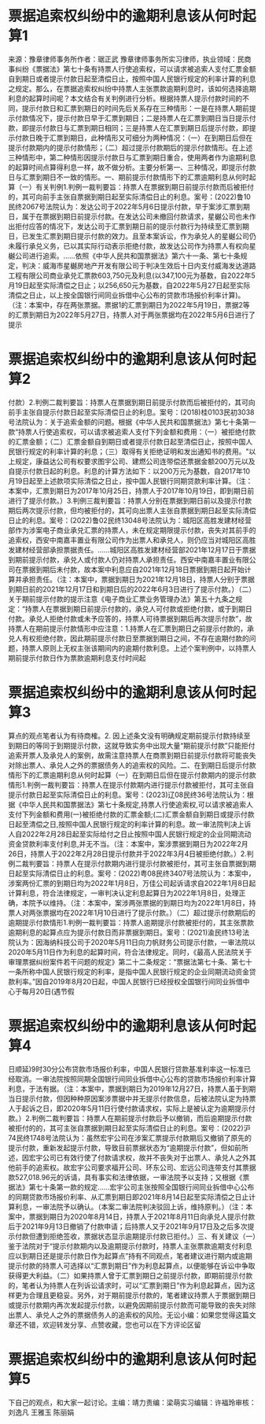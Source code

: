 # 票据追索权纠纷中的逾期利息该从何时起算1

来源：豫章律师事务所作者：琚正武 豫章律师事务所实习律师，执业领域：民商事纠纷《票据法》第七十条有持票人行使追索权，可以请求被追索人支付汇票金额自到期日或者提示付款日起至清偿日止，按照中国人民银行规定的利率计算的利息之规定。那么，在票据追索权纠纷中持票人主张票款逾期利息时，该如何选择逾期利息的起算时间呢？本文结合有关判例进行分析。根据持票人提示付款时间的不同，提示付款日和汇票到期日的时间先后关系存在三种情形：一是在持票人期前提示付款情况下，提示付款日早于汇票到期日；二是持票人在汇票到期日当日提示付款，即提示付款日与汇票到期日相同；三是持票人在汇票到期日后提示付款，即提示付款日晚于汇票到期日，此种情形又可细分为两种情况：（一）在到期日后但在提示付款期内的提示付款情形；（二）超过提示付款期后的提示付款情形。在上述三种情形中，第二种情形因提示付款日与汇票到期日重合，使用两者作为逾期利息的起算时间点算得利息一样，故不做分析。主要分析第一、三种情况，即提示付款日与汇票到期日不一致的情形。一、期前提示付款情形下的汇票逾期利息从何时起算（一）有关判例1.判例一裁判要旨：持票人在票据到期日前提示付款而后被拒付的，其可向前手主张自票据到期日起至实际清偿日止的利息。案号：(2022)鲁10民终2067号法院认为：发达公司于2022年5月6日提示付款，早于案涉汇票到期日，属于在票据到期日前提示付款。在发达公司未撤回付款请求，星樾公司也未作出拒付应答的情况下，发达公司于汇票到期日前的提示付款行为持续至汇票到期日，已发生汇票到期日提示付款的效力。且至本案诉讼，作为承兑人的星樾公司仍未履行承兑义务，已以其实际行动表示拒绝付款，故发达公司作为持票人有权向星樾公司进行追索。……依照《中华人民共和国票据法》第六十一条、第七十条规定，判决：威海市星樾房地产开发有限公司于判决生效后十日内支付威海发达道路工程有限公司商业承兑汇票款603,750元及利息(以347,100元为基数，自2022年5月19日起至实际清偿之日止；以256,650元为基数，自2022年5月27日起至实际清偿之日止，以上按全国银行间同业拆借中心公布的贷款市场报价利率计算)。（注：本案中，存在两张票据。票据1的汇票到期日为2022年5月19日，票据2等的汇票到期日为2022年5月27日，持票人对于两张票据均在2022年5月6日进行了提示

# 票据追索权纠纷中的逾期利息该从何时起算2

付款）2.判例二裁判要旨：持票人在票据到期日前提示付款而后被拒付的，其可向前手主张自提示付款日起至实际清偿日止的利息。案号：(2018)桂0103民初3038号法院认为：关于追索金额的问题。根据《中华人民共和国票据法》第七十条第一款“持票人行使追索权，可以请求被追索人支付下列金额和费用：（一）被拒绝付款的汇票金额；（二）汇票金额自到期日或者提示付款日起至清偿日止，按照中国人民银行规定的利率计算的利息；（三）取得有关拒绝证明和发出通知书的费用。"以上规定，康益达公司有权要求图宇公司、建燃公司连带偿还票据金额200万元以及自提示付款日起的利息。利息的计算方法如下：以200万元为基数，自2017年10月19日起至上述款项实际清偿之日止，按中国人民银行同期贷款利率计算。（注：本案中，汇票到期日为2017年10月25日，持票人于2017年10月19日，即到期日前进行了提示付款。）3.判例三裁判要旨：持票人分别在票据到期日前以及提示付款期后两次提示付款，但均被拒付的，其可向出票人主张自票据到期日起至实际清偿日止的利息。案号：(2022)鲁02民终13048号法院认为：城阳区高胜发建材经营部作为涉案电子商业承兑汇票的持票人，未在规定期限提示付款，丧失对其前手的追索权，西安中南嘉丰置业有限公司作为出票人和承兑人，则仍应当对城阳区高胜发建材经营部承担票据责任。……城阳区高胜发建材经营部2021年12月17日于票据到期前提示付款，承兑人或付款人仍对持票人承担责任。西安中南嘉丰置业有限公司在票据到期后未付款，故本案中利息应自2021年12月18日票据到期日起开始计算并承担责任。（注：本案中，票据到期日为2021年12月18日，持票人分别于票据到期日前的2021年12月17日和到期日后的2022年6月3日进行了提示付款。）（二）关于期前提示付款的提示注意《电子商业汇票业务管理办法》第五十九条之规定：“持票人在票据到期日前提示付款的，承兑人可付款或拒绝付款，或于到期日付款。承兑人拒绝付款或未予应答的，持票人可待票据到期后再次提示付款”，故持票人在期前提示付款情形中应注意：1.持票人在汇票到期日之前提示付款的，承兑人有权拒绝付款，因此期前提示付款日至票据到期日之间，不存在逾期付款的问题，持票人原则上无权主张该期间内的逾期付款利息。上述个案判例中，以持票人期前提示付款日作为票款逾期利息支付时间起

# 票据追索权纠纷中的逾期利息该从何时起算3

算点的观点笔者认为有待商榷。2. 因上述条文没有明确规定期前提示付款持续至到期日的等同于到期提示付款，这就导致实务中出现大量“期前提示付款”只能拒付追索开票人及承兑人的案例，故需注意持票人在商票到期日前提示付款将可能丧失对除出票人、承兑人之外的票据债务人的追索权的风险。二、在到期日后提示付款情形下的汇票逾期利息从何时起算（一）在到期日后但在提示付款期内的提示付款情形1.判例一裁判要旨：持票人在提示付款期内进行提示付款被拒付，其可主张自提示付款日起至实际清偿日止的利息。案号：(2023)辽08民终36号法院认为：根据《中华人民共和国票据法》第七十条规定,持票人行使追索权,可以请求被追索人支付下列金额和费用(一)被拒绝付款的汇票金额;(二)汇票金额自到期日或提示付款日起至清偿之日,按照中国人民银行规定的利率计算的利息。故一审法院判决上诉人自2022年2月28日起至实际给付之日止按照中国人民银行规定的企业同期流动资金贷款利率支付利息,并无不当。（注：本案中，案涉票据到期日为2022年2月26日，持票人于2022年2月28日提示付款并于2022年3月4日被拒绝付款。）2.判例二裁判要旨：持票人在提示付款期内进行提示付款被拒付，其可主张自票据到期日起至实际清偿日止的利息。案号：(2022)粤08民终3407号法院认为：本案中，涉案两份汇票的到期日均为2022年1月8日，万佳公司起诉请求自2022年1月8日起计算利息，符合法律规定，一审判决认定利息起算日为2022年1月8日，处理正确，本院予以维持。（注：本案中，案涉两张票据的到期日均为2022年1月8日，持票人对两张票据均在2022年1月10日进行了提示付款。）（二）超过提示付款期后的逾期提示付款情形1.判例一裁判要旨：持票人逾期提示付款被拒付的，其主张票款逾期利息的起算点应为提示付款日而非票据到期日。案号：(2021)渝民终13号法院认为：因海纳科技公司于2020年5月11日向力帆财务公司提示付款，一审法院以2020年5月11日作为利息的起算时间，符合法律规定。同时，《最高人民法院关于审理票据纠纷案件若干问题的规定》第二十二条规定：“票据法第七十条、第七十一条所称中国人民银行规定的利率，是指中国人民银行规定的企业同期流动资金贷款利率。”因自2019年8月20日起，中国人民银行已经授权全国银行间同业拆借中心于每月20日(遇节假

# 票据追索权纠纷中的逾期利息该从何时起算4

日顺延)9时30分公布贷款市场报价利率，中国人民银行贷款基准利率这一标准已经取消。一审法院按照同期全国银行间同业拆借中心公布的贷款市场报价利率计算利息，于法有据。（注：本案中，票据到期日为2019年12月27日，持票人虽于到期当日提示付款，但因种种原因案涉票据中并无提示付款信息，后被法院认定为持票人于起诉之日，即2020年5月11日行使付款请求权，实际上是被认定为逾期提示付款。）2.判例二裁判要旨：持票人在期前提示付款后予以撤销，而后逾期提示付款被拒付的的，其可主张自票据到期日起至实际清偿日止的利息。案号：(2022)沪74民终1748号法院认为：虽然宏宇公司在涉案汇票提示付款期后又撤销了原先的提示付款，重新发起提示付款，导致目前票据状态为“逾期提示付款”，但如前所述，因宏宇公司已有效行使了付款请求权，故并不丧失对于出票人、承兑人之外其他前手的追索权。故宏宇公司要求福开公司、环东公司、宏远公司连带支付其票据款527,018.96元的诉请，具有事实和法律依据，一审法院予以支持；又根据《票据法》第七十条第一款的规定……宏宇公司主张按照全国银行间同业拆借中心公布的同期贷款市场报价利率、从汇票到期日即2021年8月14日起至实际清偿之日止计算利息，一审法院予以确认。（本案二审法院判决驳回上诉，维持原判。）（注：本案中，票据到期日为2020年8月14日，持票人于2021年8月11日向承兑人提示付款后于2021年9月13日撤销了付款申请；后持票人又于2021年9月17日及之后多次提示付款但遭到拒绝签收，票据状态显示逾期提示付款已拒付。）三、有关建议（一）鉴于法院对于“提示付款期内以及逾期提示付款时，持票人主张票款逾期支付利息应以到期日还是提示付款日作为起算点”持有不同观点，笔者建议进行期内或逾期提示付款的持票人可选择以“汇票到期日”作为利息起算点，以便能够在诉讼中争取获得更大利益。（二）如果持票人曾于汇票到期日之前提示付款，即期前提示付款的，笔者认为持票人在列诉讼请求时，可以“汇票到期日”作为利息起算点，因为这样更为合理且更稳妥。另外，对于期前提示付款的，笔者建议持票人于票据到期日或提示付款期内再次发起提示付款，以避免因期前提示付款而可能导致的丧失对除出票人、承兑人之外的票据债务人的追索权的风险。无讼小编：如果您觉得这篇文章还不错，欢迎转发分享、点赞收藏，您也可以在下方评论区留

# 票据追索权纠纷中的逾期利息该从何时起算5

下自己的观点，和大家一起讨论。主编：靖力责编：梁萌实习编辑：许福玲审核：刘逸凡 王雅玉 陈丽娟

